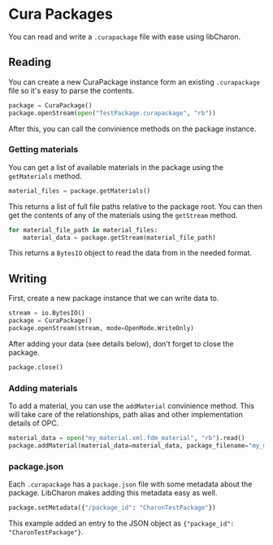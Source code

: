 # Cura Packages
You can read and write a `.curapackage` file with ease using libCharon.

## Reading
You can create a new CuraPackage instance form an existing `.curapackage` file so it's easy to parse the contents.

```python
package = CuraPackage()
package.openStream(open("TestPackage.curapackage", "rb"))
```

After this, you can call the convinience methods on the package instance.

### Getting materials
You can get a list of available materials in the package using the `getMaterials` method.

```python
material_files = package.getMaterials()
```

This returns a list of full file paths relative to the package root.
You can then get the contents of any of the materials using the `getStream` method.

```python
for material_file_path in material_files:
    material_data = package.getStream(material_file_path)
```

This returns a `BytesIO` object to read the data from in the needed format.

## Writing
First, create a new package instance that we can write data to.

```python
stream = io.BytesIO()
package = CuraPackage()
package.openStream(stream, mode=OpenMode.WriteOnly)
```

After adding your data (see details below), don't forget to close the package.

```python
package.close()
```

### Adding materials
To add a material, you can use the `addMaterial` convinience method.
This will take care of the relationships, path alias and other implementation details of OPC.

```python
material_data = open("my_material.xml.fdm_material", "rb").read()
package.addMaterial(material_data=material_data, package_filename="my_material.xml.fdm_material")
```

### package.json
Each `.curapackage` has a `package.json` file with some metadata about the package.
LibCharon makes adding this metadata easy as well.

```python
package.setMetadata({"/package_id": "CharonTestPackage"})
```

This example added an entry to the JSON object as `{"package_id": "CharonTestPackage"}`.